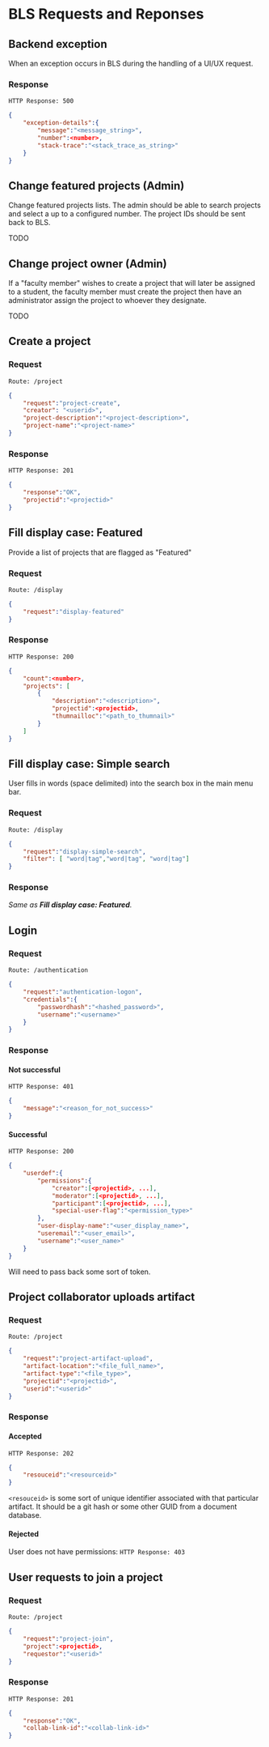# BLS Requests and Reponses

## Backend exception

When an exception occurs in BLS during the handling of a UI/UX request.

### Response

`HTTP Response: 500`

```json
{
    "exception-details":{
        "message":"<message_string>",
        "number":<number>,
        "stack-trace":"<stack_trace_as_string>"
    }
}
```

## Change featured projects (Admin)

Change featured projects lists. The admin should be able to search projects and select a up to a configured number. The project IDs should be sent back to BLS.

TODO

## Change project owner (Admin)

If a "faculty member" wishes to create a project that will later be assigned to a student, the faculty member must create the project then have an administrator assign the project to whoever they designate.

TODO

## Create a project

### Request

`Route: /project`

```json
{
    "request":"project-create",
    "creator": "<userid>",
    "project-description":"<project-description>",
    "project-name":"<project-name>"
}
```

### Response

`HTTP Response: 201`

```json
{
    "response":"OK",
    "projectid":"<projectid>"
}
```

## Fill display case: Featured

Provide a list of projects that are flagged as "Featured"

### Request

`Route: /display`

```json
{
    "request":"display-featured"
}
```

### Response

`HTTP Response: 200`

```json
{
    "count":<number>,
    "projects": [
        {
            "description":"<description>",
            "projectid":<projectid>,
            "thumnailloc":"<path_to_thumnail>"
        }
    ]
}
```

## Fill display case: Simple search

User fills in words (space delimited) into the search box in the main menu bar.

### Request

`Route: /display`

```json
{
    "request":"display-simple-search",
    "filter": [ "word|tag","word|tag", "word|tag"]
}
```

### Response

_Same as **Fill display case: Featured**._

## Login

### Request

`Route: /authentication`

```json
{
    "request":"authentication-logon",
    "credentials":{
        "passwordhash":"<hashed_password>",
        "username":"<username>"
    }
}
```

### Response

#### Not successful

`HTTP Response: 401`

```json
{
    "message":"<reason_for_not_success>"
}
```

#### Successful

`HTTP Response: 200`

```json
{
    "userdef":{
        "permissions":{
            "creator":[<projectid>, ...],
            "moderator":[<projectid>, ...],
            "participant":[<projectid>, ...],
            "special-user-flag":"<permission_type>"
        },
        "user-display-name":"<user_display_name>",
        "useremail":"<user_email>",
        "username":"<user_name>"
    }
}
```

Will need to pass back some sort of token.

## Project collaborator uploads artifact

### Request

`Route: /project`

```json
{
    "request":"project-artifact-upload",
    "artifact-location":"<file_full_name>",
    "artifact-type":"<file_type>",
    "projectid":"<projectid>",
    "userid":"<userid>"
}
```

### Response

#### Accepted

`HTTP Response: 202`

```json
{
    "resouceid":"<resourceid>"
}
```

`<resouceid>` is some sort of unique identifier associated with that particular artifact. It should be a git hash or some other GUID from a document database.

#### Rejected

User does not have permissions: `HTTP Response: 403`

## User requests to join a project

### Request

`Route: /project`

```json
{
    "request":"project-join",
    "project":<projectid>,
    "requestor":"<userid>"
}
```

### Response

`HTTP Response: 201`

```json
{
    "response":"OK",
    "collab-link-id":"<collab-link-id>"
}
```
